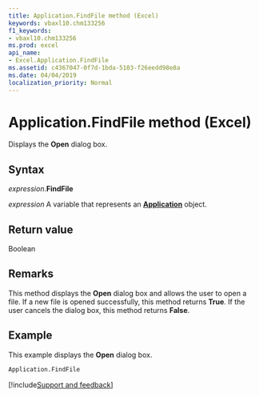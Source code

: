 ```yaml
---
title: Application.FindFile method (Excel)
keywords: vbaxl10.chm133256
f1_keywords:
- vbaxl10.chm133256
ms.prod: excel
api_name:
- Excel.Application.FindFile
ms.assetid: c4367047-0f7d-1bda-5103-f26eedd98e8a
ms.date: 04/04/2019
localization_priority: Normal
---
```



# Application.FindFile method (Excel)

Displays the **Open** dialog box.


## Syntax

_expression_.**FindFile**

_expression_ A variable that represents an **[Application](Excel.Application(object).md)** object.


## Return value

Boolean


## Remarks

This method displays the **Open** dialog box and allows the user to open a file. If a new file is opened successfully, this method returns **True**. If the user cancels the dialog box, this method returns **False**.


## Example

This example displays the **Open** dialog box.


```vb
Application.FindFile
```




[!include[Support and feedback](~/includes/feedback-boilerplate.md)]